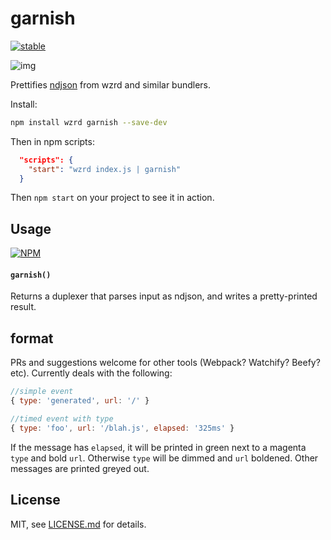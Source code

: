 # garnish

[![stable](http://badges.github.io/stability-badges/dist/stable.svg)](http://github.com/badges/stability-badges)

![img](http://i.imgur.com/5A4b6hT.png)

Prettifies [ndjson](http://ndjson.org/) from wzrd and similar bundlers. 

Install: 

```sh
npm install wzrd garnish --save-dev
```

Then in npm scripts:

```json
  "scripts": {
    "start": "wzrd index.js | garnish"
  }
```

Then `npm start` on your project to see it in action. 

## Usage

[![NPM](https://nodei.co/npm/garnish.png)](https://www.npmjs.com/package/garnish)

#### `garnish()`

Returns a duplexer that parses input as ndjson, and writes a pretty-printed result. 

## format

PRs and suggestions welcome for other tools (Webpack? Watchify? Beefy? etc). Currently deals with the following:

```js
//simple event
{ type: 'generated', url: '/' }

//timed event with type
{ type: 'foo', url: '/blah.js', elapsed: '325ms' }
```

If the message has `elapsed`, it will be printed in green next to a magenta `type` and bold `url`. Otherwise `type` will be dimmed and `url` boldened. Other messages are printed greyed out. 

## License

MIT, see [LICENSE.md](http://github.com/mattdesl/garnish/blob/master/LICENSE.md) for details.
